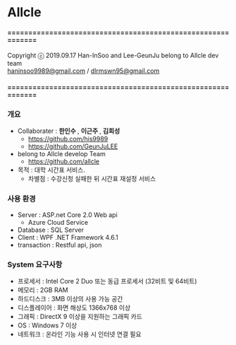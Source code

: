 # Allcle

#### ============================================================
Copyright ⓒ 2019.09.17 Han-InSoo and Lee-GeunJu  belong to Allcle dev team </br>
haninsoo9989@gmail.com / dlrmswn95@gmail.com
#### ============================================================

### 개요
* Collaborater : <b> 한인수 </b>, <b> 이근주 </b>, <b> 김희성 </b>
  + https://github.com/his9989
  + https://github.com/GeunJuLEE
* belong to Allcle develop Team
  + https://github.com/allcle
* 목적 : 대학 시간표 서비스.
  + 차별점 : 수강신청 실패한 뒤 시간표 재설정 서비스

### 사용 환경
* Server : ASP.net Core 2.0 Web api
  + Azure Cloud Service
* Database : SQL Server
* Client : WPF .NET Framework 4.6.1
* transaction : Restful api, json

### System 요구사항
* 프로세서 : Intel Core 2 Duo 또는 동급 프로세서 (32비트 및 64비트)
* 메모리 : 2GB RAM
* 하드디스크 : 3MB 이상의 사용 가능 공간
* 디스플레이어 : 화면 해상도 1366x768 이상
* 그래픽 : DirectX 9 이상을 지원하는 그래픽 카드
* OS : Windows 7 이상
* 네트워크 : 온라인 기능 사용 시 인터넷 연결 필요
